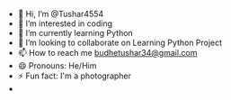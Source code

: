 - 👋 Hi, I’m @Tushar4554
- 👀 I’m interested in coding 
- 🌱 I’m currently learning Python
- 💞️ I’m looking to collaborate on Learning Python Project
- 📫 How to reach me budhetushar34@gmail.com 
- 😄 Pronouns: He/Him
- ⚡ Fun fact: I'm a photographer
- 

<!---
Tushar4554/Tushar4554 is a ✨ special ✨ repository because its `README.md` (this file) appears on your GitHub profile.
You can click the Preview link to take a look at your changes.
--->
